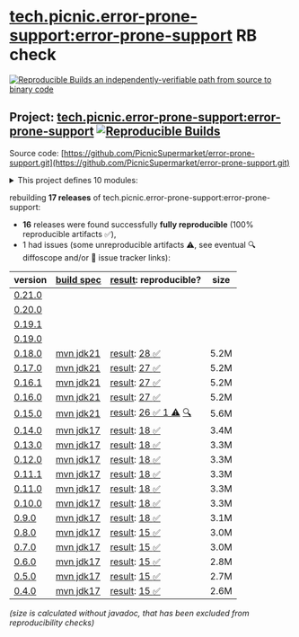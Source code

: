 [tech.picnic.error-prone-support:error-prone-support](https://central.sonatype.com/artifact/tech.picnic.error-prone-support/error-prone-support/versions) RB check
=======

[![Reproducible Builds](https://reproducible-builds.org/images/logos/rb.svg) an independently-verifiable path from source to binary code](https://reproducible-builds.org/)

## Project: [tech.picnic.error-prone-support:error-prone-support](https://central.sonatype.com/artifact/tech.picnic.error-prone-support/error-prone-support/versions) [![Reproducible Builds](https://img.shields.io/endpoint?url=https://raw.githubusercontent.com/jvm-repo-rebuild/reproducible-central/master/content/tech/picnic/error-prone-support/error-prone-support/badge.json)](https://github.com/jvm-repo-rebuild/reproducible-central/blob/master/content/tech/picnic/error-prone-support/error-prone-support/README.md)

Source code: [https://github.com/PicnicSupermarket/error-prone-support.git](https://github.com/PicnicSupermarket/error-prone-support.git)

<details><summary>This project defines 10 modules:</summary>

* [tech.picnic.error-prone-support:documentation-support](https://central.sonatype.com/artifact/tech.picnic.error-prone-support/documentation-support/overview)
* [tech.picnic.error-prone-support:error-prone-contrib](https://central.sonatype.com/artifact/tech.picnic.error-prone-support/error-prone-contrib/overview)
* [tech.picnic.error-prone-support:error-prone-experimental](https://central.sonatype.com/artifact/tech.picnic.error-prone-support/error-prone-experimental/overview)
* [tech.picnic.error-prone-support:error-prone-guidelines](https://central.sonatype.com/artifact/tech.picnic.error-prone-support/error-prone-guidelines/overview)
* [tech.picnic.error-prone-support:error-prone-support](https://central.sonatype.com/artifact/tech.picnic.error-prone-support/error-prone-support/overview)
* [tech.picnic.error-prone-support:error-prone-utils](https://central.sonatype.com/artifact/tech.picnic.error-prone-support/error-prone-utils/overview)
* [tech.picnic.error-prone-support:refaster-compiler](https://central.sonatype.com/artifact/tech.picnic.error-prone-support/refaster-compiler/overview)
* [tech.picnic.error-prone-support:refaster-runner](https://central.sonatype.com/artifact/tech.picnic.error-prone-support/refaster-runner/overview)
* [tech.picnic.error-prone-support:refaster-support](https://central.sonatype.com/artifact/tech.picnic.error-prone-support/refaster-support/overview)
* [tech.picnic.error-prone-support:refaster-test-support](https://central.sonatype.com/artifact/tech.picnic.error-prone-support/refaster-test-support/overview)
</details>

rebuilding **17 releases** of tech.picnic.error-prone-support:error-prone-support:
- **16** releases were found successfully **fully reproducible** (100% reproducible artifacts :white_check_mark:),
- 1 had issues (some unreproducible artifacts :warning:, see eventual :mag: diffoscope and/or :memo: issue tracker links):

| version | [build spec](/BUILDSPEC.md) | [result](https://reproducible-builds.org/docs/jvm/): reproducible? | size |
| -- | --------- | ------ | -- |
| [0.21.0](https://central.sonatype.com/artifact/tech.picnic.error-prone-support/error-prone-support/0.21.0/pom) | | | |
| [0.20.0](https://central.sonatype.com/artifact/tech.picnic.error-prone-support/error-prone-support/0.20.0/pom) | | | |
| [0.19.1](https://central.sonatype.com/artifact/tech.picnic.error-prone-support/error-prone-support/0.19.1/pom) | | | |
| [0.19.0](https://central.sonatype.com/artifact/tech.picnic.error-prone-support/error-prone-support/0.19.0/pom) | | | |
| [0.18.0](https://central.sonatype.com/artifact/tech.picnic.error-prone-support/error-prone-support/0.18.0/pom) | [mvn jdk21](error-prone-support-0.18.0.buildspec) | [result](error-prone-support-0.18.0.buildinfo): [28 :white_check_mark: ](error-prone-support-0.18.0.buildcompare) | 5.2M |
| [0.17.0](https://central.sonatype.com/artifact/tech.picnic.error-prone-support/error-prone-support/0.17.0/pom) | [mvn jdk21](error-prone-support-0.17.0.buildspec) | [result](error-prone-support-0.17.0.buildinfo): [27 :white_check_mark: ](error-prone-support-0.17.0.buildcompare) | 5.2M |
| [0.16.1](https://central.sonatype.com/artifact/tech.picnic.error-prone-support/error-prone-support/0.16.1/pom) | [mvn jdk21](error-prone-support-0.16.1.buildspec) | [result](error-prone-support-0.16.1.buildinfo): [27 :white_check_mark: ](error-prone-support-0.16.1.buildcompare) | 5.2M |
| [0.16.0](https://central.sonatype.com/artifact/tech.picnic.error-prone-support/error-prone-support/0.16.0/pom) | [mvn jdk21](error-prone-support-0.16.0.buildspec) | [result](error-prone-support-0.16.0.buildinfo): [27 :white_check_mark: ](error-prone-support-0.16.0.buildcompare) | 5.2M |
| [0.15.0](https://central.sonatype.com/artifact/tech.picnic.error-prone-support/error-prone-support/0.15.0/pom) | [mvn jdk21](error-prone-support-0.15.0.buildspec) | [result](error-prone-support-0.15.0.buildinfo): [26 :white_check_mark:  1 :warning:](error-prone-support-0.15.0.buildcompare) [:mag:](error-prone-support-0.15.0.diffoscope) | 5.6M |
| [0.14.0](https://central.sonatype.com/artifact/tech.picnic.error-prone-support/error-prone-support/0.14.0/pom) | [mvn jdk17](error-prone-support-0.14.0.buildspec) | [result](error-prone-support-0.14.0.buildinfo): [18 :white_check_mark: ](error-prone-support-0.14.0.buildcompare) | 3.4M |
| [0.13.0](https://central.sonatype.com/artifact/tech.picnic.error-prone-support/error-prone-support/0.13.0/pom) | [mvn jdk17](error-prone-support-0.13.0.buildspec) | [result](error-prone-support-0.13.0.buildinfo): [18 :white_check_mark: ](error-prone-support-0.13.0.buildcompare) | 3.3M |
| [0.12.0](https://central.sonatype.com/artifact/tech.picnic.error-prone-support/error-prone-support/0.12.0/pom) | [mvn jdk17](error-prone-support-0.12.0.buildspec) | [result](error-prone-support-0.12.0.buildinfo): [18 :white_check_mark: ](error-prone-support-0.12.0.buildcompare) | 3.3M |
| [0.11.1](https://central.sonatype.com/artifact/tech.picnic.error-prone-support/error-prone-support/0.11.1/pom) | [mvn jdk17](error-prone-support-0.11.1.buildspec) | [result](error-prone-support-0.11.1.buildinfo): [18 :white_check_mark: ](error-prone-support-0.11.1.buildcompare) | 3.3M |
| [0.11.0](https://central.sonatype.com/artifact/tech.picnic.error-prone-support/error-prone-support/0.11.0/pom) | [mvn jdk17](error-prone-support-0.11.0.buildspec) | [result](error-prone-support-0.11.0.buildinfo): [18 :white_check_mark: ](error-prone-support-0.11.0.buildcompare) | 3.3M |
| [0.10.0](https://central.sonatype.com/artifact/tech.picnic.error-prone-support/error-prone-support/0.10.0/pom) | [mvn jdk17](error-prone-support-0.10.0.buildspec) | [result](error-prone-support-0.10.0.buildinfo): [18 :white_check_mark: ](error-prone-support-0.10.0.buildcompare) | 3.3M |
| [0.9.0](https://central.sonatype.com/artifact/tech.picnic.error-prone-support/error-prone-support/0.9.0/pom) | [mvn jdk17](error-prone-support-0.9.0.buildspec) | [result](error-prone-support-0.9.0.buildinfo): [18 :white_check_mark: ](error-prone-support-0.9.0.buildcompare) | 3.1M |
| [0.8.0](https://central.sonatype.com/artifact/tech.picnic.error-prone-support/error-prone-support/0.8.0/pom) | [mvn jdk17](error-prone-support-0.8.0.buildspec) | [result](error-prone-support-0.8.0.buildinfo): [15 :white_check_mark: ](error-prone-support-0.8.0.buildcompare) | 3.0M |
| [0.7.0](https://central.sonatype.com/artifact/tech.picnic.error-prone-support/error-prone-support/0.7.0/pom) | [mvn jdk17](error-prone-support-0.7.0.buildspec) | [result](error-prone-support-0.7.0.buildinfo): [15 :white_check_mark: ](error-prone-support-0.7.0.buildcompare) | 3.0M |
| [0.6.0](https://central.sonatype.com/artifact/tech.picnic.error-prone-support/error-prone-support/0.6.0/pom) | [mvn jdk17](error-prone-support-0.6.0.buildspec) | [result](error-prone-support-0.6.0.buildinfo): [15 :white_check_mark: ](error-prone-support-0.6.0.buildcompare) | 2.8M |
| [0.5.0](https://central.sonatype.com/artifact/tech.picnic.error-prone-support/error-prone-support/0.5.0/pom) | [mvn jdk17](error-prone-support-0.5.0.buildspec) | [result](error-prone-support-0.5.0.buildinfo): [15 :white_check_mark: ](error-prone-support-0.5.0.buildcompare) | 2.7M |
| [0.4.0](https://central.sonatype.com/artifact/tech.picnic.error-prone-support/error-prone-support/0.4.0/pom) | [mvn jdk17](error-prone-support-0.4.0.buildspec) | [result](error-prone-support-0.4.0.buildinfo): [15 :white_check_mark: ](error-prone-support-0.4.0.buildcompare) | 2.6M |

<i>(size is calculated without javadoc, that has been excluded from reproducibility checks)</i>
